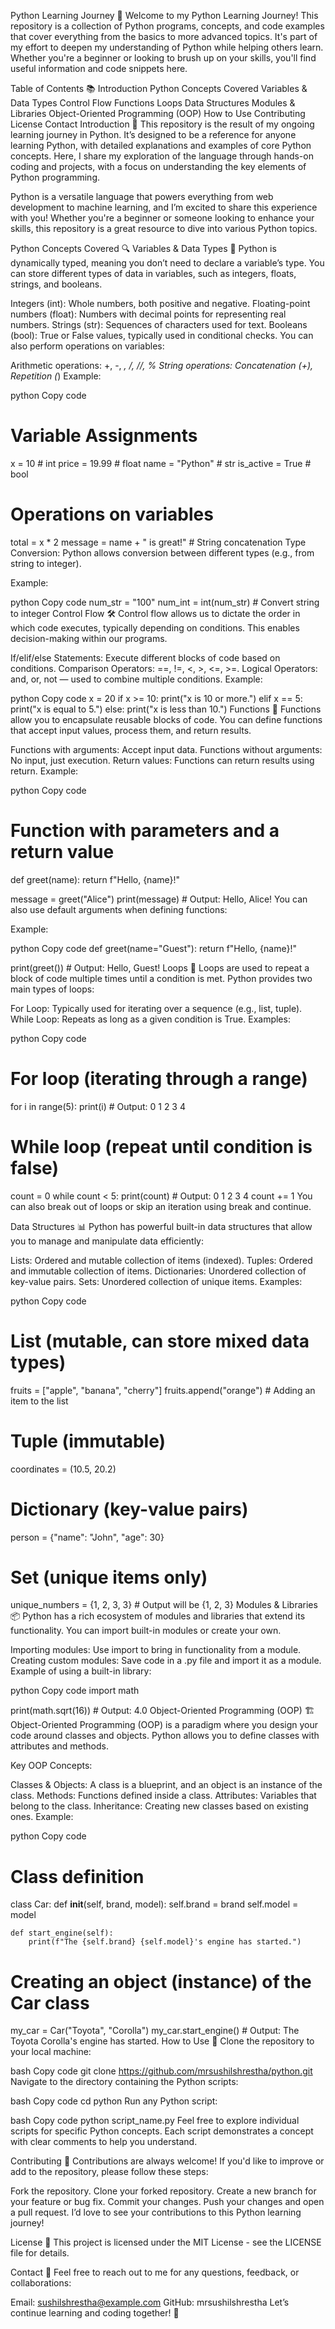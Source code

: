 Python Learning Journey 🚀
Welcome to my Python Learning Journey! This repository is a collection of Python programs, concepts, and code examples that cover everything from the basics to more advanced topics. It's part of my effort to deepen my understanding of Python while helping others learn. Whether you're a beginner or looking to brush up on your skills, you'll find useful information and code snippets here.

Table of Contents 📚
Introduction
Python Concepts Covered
Variables & Data Types
Control Flow
Functions
Loops
Data Structures
Modules & Libraries
Object-Oriented Programming (OOP)
How to Use
Contributing
License
Contact
Introduction 🌟
This repository is the result of my ongoing learning journey in Python. It’s designed to be a reference for anyone learning Python, with detailed explanations and examples of core Python concepts. Here, I share my exploration of the language through hands-on coding and projects, with a focus on understanding the key elements of Python programming.

Python is a versatile language that powers everything from web development to machine learning, and I’m excited to share this experience with you! Whether you're a beginner or someone looking to enhance your skills, this repository is a great resource to dive into various Python topics.

Python Concepts Covered 🔍
Variables & Data Types 🧮
Python is dynamically typed, meaning you don’t need to declare a variable’s type. You can store different types of data in variables, such as integers, floats, strings, and booleans.

Integers (int): Whole numbers, both positive and negative.
Floating-point numbers (float): Numbers with decimal points for representing real numbers.
Strings (str): Sequences of characters used for text.
Booleans (bool): True or False values, typically used in conditional checks.
You can also perform operations on variables:

Arithmetic operations: +, -, *, /, //, %
String operations: Concatenation (+), Repetition (*)
Example:

python
Copy code
# Variable Assignments
x = 10           # int
price = 19.99    # float
name = "Python"  # str
is_active = True # bool

# Operations on variables
total = x * 2
message = name + " is great!"  # String concatenation
Type Conversion:
Python allows conversion between different types (e.g., from string to integer).

Example:

python
Copy code
num_str = "100"
num_int = int(num_str)  # Convert string to integer
Control Flow 🛠️
Control flow allows us to dictate the order in which code executes, typically depending on conditions. This enables decision-making within our programs.

If/elif/else Statements: Execute different blocks of code based on conditions.
Comparison Operators: ==, !=, <, >, <=, >=.
Logical Operators: and, or, not — used to combine multiple conditions.
Example:

python
Copy code
x = 20
if x >= 10:
    print("x is 10 or more.")
elif x == 5:
    print("x is equal to 5.")
else:
    print("x is less than 10.")
Functions 🔄
Functions allow you to encapsulate reusable blocks of code. You can define functions that accept input values, process them, and return results.

Functions with arguments: Accept input data.
Functions without arguments: No input, just execution.
Return values: Functions can return results using return.
Example:

python
Copy code
# Function with parameters and a return value
def greet(name):
    return f"Hello, {name}!"

message = greet("Alice")
print(message)  # Output: Hello, Alice!
You can also use default arguments when defining functions:

Example:

python
Copy code
def greet(name="Guest"):
    return f"Hello, {name}!"

print(greet())  # Output: Hello, Guest!
Loops 🔁
Loops are used to repeat a block of code multiple times until a condition is met. Python provides two main types of loops:

For Loop: Typically used for iterating over a sequence (e.g., list, tuple).
While Loop: Repeats as long as a given condition is True.
Examples:

python
Copy code
# For loop (iterating through a range)
for i in range(5):
    print(i)  # Output: 0 1 2 3 4

# While loop (repeat until condition is false)
count = 0
while count < 5:
    print(count)  # Output: 0 1 2 3 4
    count += 1
You can also break out of loops or skip an iteration using break and continue.

Data Structures 📊
Python has powerful built-in data structures that allow you to manage and manipulate data efficiently:

Lists: Ordered and mutable collection of items (indexed).
Tuples: Ordered and immutable collection of items.
Dictionaries: Unordered collection of key-value pairs.
Sets: Unordered collection of unique items.
Examples:

python
Copy code
# List (mutable, can store mixed data types)
fruits = ["apple", "banana", "cherry"]
fruits.append("orange")  # Adding an item to the list

# Tuple (immutable)
coordinates = (10.5, 20.2)

# Dictionary (key-value pairs)
person = {"name": "John", "age": 30}

# Set (unique items only)
unique_numbers = {1, 2, 3, 3}  # Output will be {1, 2, 3}
Modules & Libraries 📦
Python has a rich ecosystem of modules and libraries that extend its functionality. You can import built-in modules or create your own.

Importing modules: Use import to bring in functionality from a module.
Creating custom modules: Save code in a .py file and import it as a module.
Example of using a built-in library:

python
Copy code
import math

print(math.sqrt(16))  # Output: 4.0
Object-Oriented Programming (OOP) 🏗️
Object-Oriented Programming (OOP) is a paradigm where you design your code around classes and objects. Python allows you to define classes with attributes and methods.

Key OOP Concepts:

Classes & Objects: A class is a blueprint, and an object is an instance of the class.
Methods: Functions defined inside a class.
Attributes: Variables that belong to the class.
Inheritance: Creating new classes based on existing ones.
Example:

python
Copy code
# Class definition
class Car:
    def __init__(self, brand, model):
        self.brand = brand
        self.model = model

    def start_engine(self):
        print(f"The {self.brand} {self.model}'s engine has started.")

# Creating an object (instance) of the Car class
my_car = Car("Toyota", "Corolla")
my_car.start_engine()  # Output: The Toyota Corolla's engine has started.
How to Use 🚀
Clone the repository to your local machine:

bash
Copy code
git clone https://github.com/mrsushilshrestha/python.git
Navigate to the directory containing the Python scripts:

bash
Copy code
cd python
Run any Python script:

bash
Copy code
python script_name.py
Feel free to explore individual scripts for specific Python concepts. Each script demonstrates a concept with clear comments to help you understand.

Contributing 🌱
Contributions are always welcome! If you'd like to improve or add to the repository, please follow these steps:

Fork the repository.
Clone your forked repository.
Create a new branch for your feature or bug fix.
Commit your changes.
Push your changes and open a pull request.
I’d love to see your contributions to this Python learning journey!

License 📜
This project is licensed under the MIT License - see the LICENSE file for details.

Contact 💬
Feel free to reach out to me for any questions, feedback, or collaborations:

Email: sushilshrestha@example.com
GitHub: mrsushilshrestha
Let’s continue learning and coding together! 🚀

